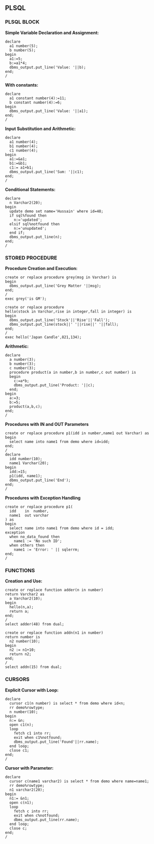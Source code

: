 ## PLSQL


### PLSQL BLOCK

**Simple Variable Declaration and Assignment:**
````
declare
  a1 number(5);
  b number(5);
begin
  a1:=5;
  b:=a1*4;
  dbms_output.put_line('Value: '||b);
end;
/
````
**With constants:**
````
declare
  a1 constant number(4):=11;
  b constant number(4):=6;
begin
  dbms_output.put_line('Value: '||a1);
end;
/
````
**Input Substitution and Arithmetic:**
````
declare
  a1 number(4);
  b1 number(4);
  c1 number(4);
begin
  a1:=&a1;
  b1:=&b1;
  c1:= a1+b1;
  dbms_output.put_line('Sum: '||c1);
end;
/
````
**Conditional Statements:**

````
declare
  n Varchar2(20);
begin
  update demo set name='Hussain' where id=48;
  if sql%found then
    n:='updated';
  elsif sql%notfound then
    n:='unupdated';
  end if;
  dbms_output.put_line(n);
end;
/
````


### STORED PROCEDURE

**Procedure Creation and Execution:**

````
create or replace procedure grey(msg in Varchar) is
begin
  dbms_output.put_line('Grey Matter '||msg);
end;
/
exec grey('is GM');
````
````
create or replace procedure
hello(stock in Varchar,rise in integer,fall in integer) is
begin
  dbms_output.put_line('Stock'||'Rise'||'Fall');
  dbms_output.put_line(stock||' '||rise||' '||fall);
end;
/
exec hello('Japan Candle',821,134);
````
**Arithmetic:**
````
declare
  a number(3);
  b number(3);
  c number(3);
  procedure product(a in number,b in number,c out number) is
  begin
    c:=a*b;
    dbms_output.put_line('Product: '||c);
  end;
begin
  a:=3;
  b:=5;
  product(a,b,c);
end;
/
````
**Procedures with IN and OUT Parameters**
````
create or replace procedure p1(idd in number,name1 out Varchar) as
begin
  select name into name1 from demo where id=idd;
end;
/
declare
  idd number(10);
  name1 Varchar(20);
begin
  idd:=15;
  p1(idd, name1);
  dbms_output.put_line('End');
end;
/
````
**Procedures with Exception Handling**
````
create or replace procedure p1(
  idd    in  number,
  name1  out varchar
) as
begin
  select name into name1 from demo where id = idd;
exception
  when no_data_found then
    name1 := 'No such ID';
  when others then
    name1 := 'Error: ' || sqlerrm;
end;
/
````


### FUNCTIONS

**Creation and Use:**
````
create or replace function adder(n in number)
return Varchar2 as
  a Varchar2(10);
begin
  hello(n,a);
  return a;
end;
/
select adder(48) from dual;
````
````
create or replace function addn(n1 in number)
return number is
  n2 number(10);
begin
  n2 := n1+10;
  return n2;
end;
/
select addn(15) from dual;
````


### CURSORS

**Explicit Cursor with Loop:**
````
declare
  cursor c1(n number) is select * from demo where id<n;
  rr demo%rowtype;
  n number(10);
begin
  n:= &n;
  open c1(n);
  loop
    fetch c1 into rr;
    exit when c1%notfound;
    dbms_output.put_line('Found'||rr.name);
  end loop;
  close c1;
end;
/
````
**Cursor with Parameter:**
````
declare
  cursor c(name1 varchar2) is select * from demo where name=name1;
  rr demo%rowtype;
  n1 varchar2(20);
begin
  n1:= &n1;
  open c(n1);
  loop
    fetch c into rr;
    exit when c%notfound;
    dbms_output.put_line(rr.name);
  end loop;
  close c;
end;
/
````


